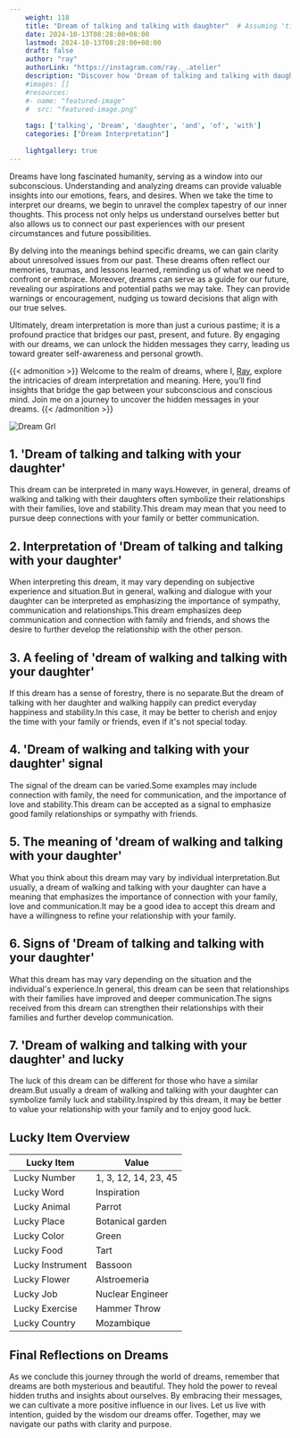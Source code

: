 ```yaml
---
    weight: 118
    title: "Dream of talking and talking with daughter"  # Assuming 'title' column exists
    date: 2024-10-13T08:28:00+08:00
    lastmod: 2024-10-13T08:28:00+08:00
    draft: false
    author: "ray"
    authorLink: "https://instagram.com/ray._.atelier"
    description: "Discover how 'Dream of talking and talking with daughter' can interpret your future and uncover its significant meanings in your life."
    #images: []
    #resources:
    #- name: "featured-image"
    #  src: "featured-image.png"
    
    tags: ['talking', 'Dream', 'daughter', 'and', 'of', 'with']
    categories: ["Dream Interpretation"]
    
    lightgallery: true
---
```

    
Dreams have long fascinated humanity, serving as a window into our subconscious. Understanding and analyzing dreams can provide valuable insights into our emotions, fears, and desires. When we take the time to interpret our dreams, we begin to unravel the complex tapestry of our inner thoughts. This process not only helps us understand ourselves better but also allows us to connect our past experiences with our present circumstances and future possibilities.

By delving into the meanings behind specific dreams, we can gain clarity about unresolved issues from our past. These dreams often reflect our memories, traumas, and lessons learned, reminding us of what we need to confront or embrace. Moreover, dreams can serve as a guide for our future, revealing our aspirations and potential paths we may take. They can provide warnings or encouragement, nudging us toward decisions that align with our true selves.

Ultimately, dream interpretation is more than just a curious pastime; it is a profound practice that bridges our past, present, and future. By engaging with our dreams, we can unlock the hidden messages they carry, leading us toward greater self-awareness and personal growth.

{{< admonition >}}
Welcome to the realm of dreams, where I, [Ray](https://instagram.com/ray._.atelier), explore the intricacies of dream interpretation and meaning. Here, you’ll find insights that bridge the gap between your subconscious and conscious mind. Join me on a journey to uncover the hidden messages in your dreams.
{{< /admonition >}}

![Dream Grl](https://cdn.pixabay.com/photo/2017/11/02/03/35/gothic-2910057_1280.jpg "Dream Grl")

## 1. 'Dream of talking and talking with your daughter'
This dream can be interpreted in many ways.However, in general, dreams of walking and talking with their daughters often symbolize their relationships with their families, love and stability.This dream may mean that you need to pursue deep connections with your family or better communication.

## 2. Interpretation of 'Dream of talking and talking with your daughter'
When interpreting this dream, it may vary depending on subjective experience and situation.But in general, walking and dialogue with your daughter can be interpreted as emphasizing the importance of sympathy, communication and relationships.This dream emphasizes deep communication and connection with family and friends, and shows the desire to further develop the relationship with the other person.

## 3. A feeling of 'dream of walking and talking with your daughter'
If this dream has a sense of forestry, there is no separate.But the dream of talking with her daughter and walking happily can predict everyday happiness and stability.In this case, it may be better to cherish and enjoy the time with your family or friends, even if it's not special today.

## 4. 'Dream of walking and talking with your daughter' signal
The signal of the dream can be varied.Some examples may include connection with family, the need for communication, and the importance of love and stability.This dream can be accepted as a signal to emphasize good family relationships or sympathy with friends.

## 5. The meaning of 'dream of walking and talking with your daughter'
What you think about this dream may vary by individual interpretation.But usually, a dream of walking and talking with your daughter can have a meaning that emphasizes the importance of connection with your family, love and communication.It may be a good idea to accept this dream and have a willingness to refine your relationship with your family.

## 6. Signs of 'Dream of talking and talking with your daughter'
What this dream has may vary depending on the situation and the individual's experience.In general, this dream can be seen that relationships with their families have improved and deeper communication.The signs received from this dream can strengthen their relationships with their families and further develop communication.

## 7. 'Dream of walking and talking with your daughter' and lucky
The luck of this dream can be different for those who have a similar dream.But usually a dream of walking and talking with your daughter can symbolize family luck and stability.Inspired by this dream, it may be better to value your relationship with your family and to enjoy good luck.

## Lucky Item Overview
| Lucky Item          | Value              |
|---------------|--------------------|
| Lucky Number        | 1, 3, 12, 14, 23, 45  |
| Lucky Word          | Inspiration |
| Lucky Animal        | Parrot |
| Lucky Place         | Botanical garden     |
| Lucky Color         | Green     |
| Lucky Food          | Tart      |
| Lucky Instrument    | Bassoon |
| Lucky Flower        | Alstroemeria    |
| Lucky Job           | Nuclear Engineer       |
| Lucky Exercise      | Hammer Throw  |
| Lucky Country       | Mozambique    |


##  Final Reflections on Dreams

As we conclude this journey through the world of dreams, remember that dreams are both mysterious and beautiful. They hold the power to reveal hidden truths and insights about ourselves. By embracing their messages, we can cultivate a more positive influence in our lives. Let us live with intention, guided by the wisdom our dreams offer. Together, may we navigate our paths with clarity and purpose.
